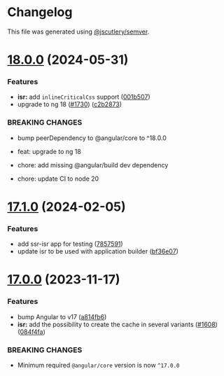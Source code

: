 # Changelog

This file was generated using [@jscutlery/semver](https://github.com/jscutlery/semver).

# [18.0.0](https://github.com/rx-angular/rx-angular/compare/isr@17.1.0...isr@18.0.0) (2024-05-31)


### Features

* **isr:** add `inlineCriticalCss` support ([001b507](https://github.com/rx-angular/rx-angular/commit/001b507f5a2463698312afcad87fa612735e6825))
* upgrade to ng 18 ([#1730](https://github.com/rx-angular/rx-angular/issues/1730)) ([c2b2873](https://github.com/rx-angular/rx-angular/commit/c2b2873f9f1a5bdf06a751226f65ea9149afadcf))


### BREAKING CHANGES

* bump peerDependency to @angular/core to ^18.0.0

* feat: upgrade to ng 18

* chore: add missing @angular/build dev dependency

* chore: update CI to node 20



# [17.1.0](https://github.com/rx-angular/rx-angular/compare/isr@17.0.0...isr@17.1.0) (2024-02-05)


### Features

* add ssr-isr app for testing ([7857591](https://github.com/rx-angular/rx-angular/commit/7857591719c3237cf8988ca1bdf3356d86594230))
* update isr to be used with application builder ([bf36e07](https://github.com/rx-angular/rx-angular/commit/bf36e0707d409e9331cc44f5545854e81cd441af))



# [17.0.0](https://github.com/rx-angular/rx-angular/compare/isr@16.0.0...isr@17.0.0) (2023-11-17)


### Features

* bump Angular to v17 ([a814fb6](https://github.com/rx-angular/rx-angular/commit/a814fb66d396410e695e47a72e499a6d1cca213a))
* **isr:** add the possibility to create the cache in several variants ([#1608](https://github.com/rx-angular/rx-angular/issues/1608)) ([084f4fa](https://github.com/rx-angular/rx-angular/commit/084f4fa1f503054d9efb714b980f08f55530b09b))


### BREAKING CHANGES

* Minimum required `@angular/core` version is now `^17.0.0`

